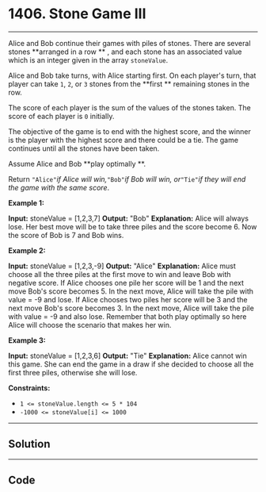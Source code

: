 # 1406. Stone Game III

---

Alice and Bob continue their games with piles of stones. There are several stones **arranged in a row ** , and each stone has an associated value which is an integer given in the array `stoneValue`.

Alice and Bob take turns, with Alice starting first. On each player's turn, that player can take `1`, `2`, or `3` stones from the **first ** remaining stones in the row.

The score of each player is the sum of the values of the stones taken. The score of each player is `0` initially.

The objective of the game is to end with the highest score, and the winner is the player with the highest score and there could be a tie. The game continues until all the stones have been taken.

Assume Alice and Bob **play optimally **.

Return `"Alice"`_if Alice will win,_`"Bob"`_if Bob will win, or_`"Tie"`_if they will end the game with the same score_.

 

**Example 1:**


**Input:** stoneValue = [1,2,3,7]
**Output:** "Bob"
**Explanation:** Alice will always lose. Her best move will be to take three piles and the score become 6. Now the score of Bob is 7 and Bob wins.


**Example 2:**


**Input:** stoneValue = [1,2,3,-9]
**Output:** "Alice"
**Explanation:** Alice must choose all the three piles at the first move to win and leave Bob with negative score.
If Alice chooses one pile her score will be 1 and the next move Bob's score becomes 5. In the next move, Alice will take the pile with value = -9 and lose.
If Alice chooses two piles her score will be 3 and the next move Bob's score becomes 3. In the next move, Alice will take the pile with value = -9 and also lose.
Remember that both play optimally so here Alice will choose the scenario that makes her win.


**Example 3:**


**Input:** stoneValue = [1,2,3,6]
**Output:** "Tie"
**Explanation:** Alice cannot win this game. She can end the game in a draw if she decided to choose all the first three piles, otherwise she will lose.


 

**Constraints:**

  * `1 <= stoneValue.length <= 5 * 104`
  * `-1000 <= stoneValue[i] <= 1000`

---

## Solution



---

## Code
```python


```